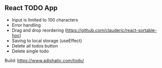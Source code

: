 ## React TODO App

* Input is limited to 100 characters
* Error handling
* Drag and drop reordering (https://github.com/clauderic/react-sortable-hoc)
* Saving to local storage (useEffect)
* Delete all todos button
* Delete single todo


Build: https://www.adishatic.com/todo/